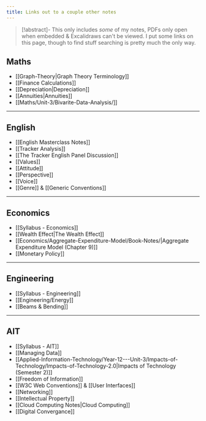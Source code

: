 ```yaml
---
title: Links out to a couple other notes
---
```


>[!abstract]- This only includes *some* of my notes, PDFs only open when embedded & Excalidraws can't be viewed.
> I put some links on this page, though to find stuff searching is pretty much the only way.


## Maths
  - [[Graph-Theory|Graph Theory Terminology]]
  - [[Finance Calculations]]
  - [[Depreciation|Depreciation]]
  - [[Annuities|Annuities]]
  - [[Maths/Unit-3/Bivarite-Data-Analysis/]]
---
## English
- [[English Masterclass Notes]]
- [[Tracker Analysis]]
- [[The Tracker English Panel Discussion]]
- [[Values]]
- [[Attitude]]
- [[Perspective]]
- [[Voice]]
- [[Genre]] & [[Generic Conventions]] 
---
## Economics
- [[Syllabus - Economics]]
- [[Wealth Effect|The Wealth Effect]]
- [[Economics/Aggregate-Expenditure-Model/Book-Notes/|Aggregate Expenditure Model (Chapter 9)]]
- [[Monetary Policy]]
---
## Engineering
-  [[Syllabus - Engineering]]
-  [[Engineering/Energy]]
-  [[Beams & Bending]]
---
## AIT
- [[Syllabus - AIT]]
- [[Managing Data]]
- [[Applied-Information-Technology/Year-12---Unit-3/Impacts-of-Technology/Impacts-of-Technology-2.0|Impacts of Technology (Semester 2)]]
- [[Freedom of Information]]
- [[W3C Web Conventions]] & [[User Interfaces]]
- [[Networking]]
- [[Intellectual Property]]
- [[Cloud Computing Notes|Cloud Computing]]
- [[Digital Convergance]]

